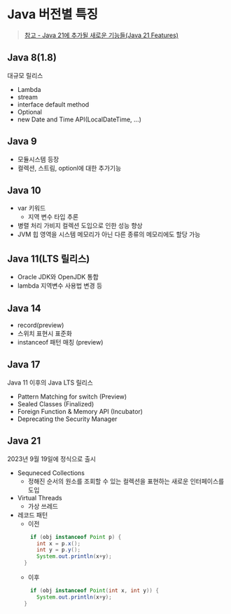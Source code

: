 # Java 버전별 특징
> [참고 - Java 21에 추가될 새로운 기능들(Java 21 Features)](https://mangkyu.tistory.com/308)
## Java 8(1.8)
대규모 릴리스
+ Lambda
+ stream
+ interface default method
+ Optional
+ new Date and Time API(LocalDateTime, …)
## Java 9
+ 모듈시스템 등장
+ 컬렉션, 스트림, optionl에 대한 추가기능
## Java 10
+ var 키워드
  + 지역 변수 타입 추론
+ 병렬 처리 가비지 컬렉션 도입으로 인한 성능 향상
+ JVM 힙 영역을 시스템 메모리가 아닌 다른 종류의 메모리에도 할당 가능
## Java 11(LTS 릴리스)
+ Oracle JDK와 OpenJDK 통합
+ lambda 지역변수 사용법 변경
등
## Java 14
+ record(preview)
+ 스위치 표현시 표준화
+ instanceof 패턴 매칭 (preview)

## Java 17
Java 11 이후의 Java LTS 릴리스

+ Pattern Matching for switch (Preview)
+ Sealed Classes (Finalized)
+ Foreign Function & Memory API (Incubator)
+ Deprecating the Security Manager

## Java 21
2023년 9월 19일에 정식으로 출시
+ Sequneced Collections
  + 정해진 순서의 원소를 조회할 수 있는 컬렉션을 표현하는 새로운 인터페이스를 도입
+ Virtual Threads
  + 가상 쓰레드
+ 레코드 패턴
  + 이전
  ```java
      if (obj instanceof Point p) {
        int x = p.x();
        int y = p.y();
        System.out.println(x+y);
    }

  ```
  + 이후
  ```java
      if (obj instanceof Point(int x, int y)) {
        System.out.println(x+y);
    }
  ```
